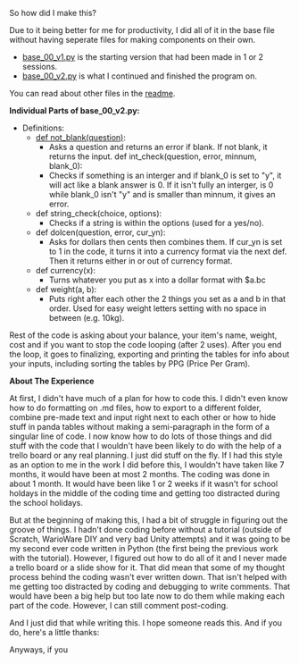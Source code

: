 So how did I make this?

Due to it being better for me for productivity, I did all of it in the base file without having seperate files for making components on their own.

- [base_00_v1.py](old_files/base_00_v1.py) is the starting version that had been made in 1 or 2 sessions.
- [base_00_v2.py](base_00_v2.py) is what I continued and finished the program on.

You can read about other files in the [readme](readme.md).

**Individual Parts of base_00_v2.py:**
- Definitions:
  - [def not_blank(question)](base_00_v2.py:8):
    - Asks a question and returns an error if blank. If not blank, it returns the input.
  def int_check(question, error, minnum, blank_0):
    - Checks if something is an interger and if blank_0 is set to "y", it will act like a blank answer is 0. If it isn't fully an interger, is 0 while blank_0 isn't "y" and is smaller than minnum, it gives an error.
  - def string_check(choice, options):
    - Checks if a string is within the options (used for a yes/no).
  - def dolcen(question, error, cur_yn):
    - Asks for dollars then cents then combines them. If cur_yn is set to 1 in the code, it turns it into a currency format via the next def. Then it returns either in or out of currency format.
  - def currency(x):
    - Turns whatever you put as x into a dollar format with $a.bc
  - def weight(a, b):
    - Puts right after each other the 2 things you set as a and b in that order. Used for easy weight letters setting with no space in between (e.g. 10kg).

Rest of the code is asking about your balance, your item's name, weight, cost and if you want to stop the code looping (after 2 uses). After you end the loop, it goes to finalizing, exporting and printing the tables for info about your inputs, including sorting the tables by PPG (Price Per Gram).

**About The Experience**

At first, I didn't have much of a plan for how to code this. I didn't even know how to do formatting on .md files, how to export to a different folder, combine pre-made text and input right next to each other or how to hide stuff in panda tables without making a semi-paragraph in the form of a singular line of code. I now know how to do lots of those things and did stuff with the code that I wouldn't have been likely to do with the help of a trello board or any real planning. I just did stuff on the fly. If I had this style as an option to me in the work I did before this, I wouldn't have taken like 7 months, it would have been at most 2 months. The coding was done in about 1 month. It would have been like 1 or 2 weeks if it wasn't for school holdays in the middle of the coding time and getting too distracted during the school holidays.

But at the beginning of making this, I had a bit of struggle in figuring out the groove of things. I hadn't done coding before without a tutorial (outside of Scratch, WarioWare DIY and very bad Unity attempts) and it was going to be my second ever code written in Python (the first being the previous work with the tutorial). However, I figured out how to do all of it and I never made a trello board or a slide show for it. That did mean that some of my thought process behind the coding wasn't ever written down. That isn't helped with me getting too distracted by coding and debugging to write comments. That would have been a big help but too late now to do them while making each part of the code. However, I can still comment post-coding.

And I just did that while writing this. I hope someone reads this. And if you do, here's a little thanks:

Anyways, if you 